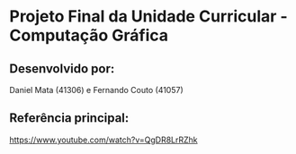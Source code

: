 # Projeto Final da Unidade Curricular - Computação Gráfica
## Desenvolvido por:
Daniel Mata (41306) e Fernando Couto (41057)
## Referência principal:
https://www.youtube.com/watch?v=QgDR8LrRZhk
